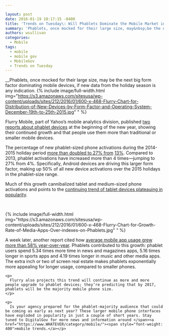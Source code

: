 ```yaml
---

layout: post
date: 2016-01-19 10:17:15 -0400
title: 'Trends on Tuesday\: Will Phablets Dominate the Mobile Market in 2017?'
summary: 'Phablets, once mocked for their large size, may&nbsp;be the next big form factor dominating mobile devices, if new data from the holiday season is any indication. Flurry Mobile, part of Yahoo&amp;#8217;s mobile analytics division, published two reports about phablet devices at the beginning of the new year, showing their continued growth and that people use'
authors: wsullivan
categories:
  - Mobile
tags:
  - mobile
  - mobile gov
  - MobileGov
  - Trends on Tuesday
---
```


__Phablets, once mocked for their large size, may be the next big form factor dominating mobile devices, if new data from the holiday season is any indication. 
{% include image/full-width.html img="https://s3.amazonaws.com/sitesusa/wp-content/uploads/sites/212/2016/01/600-x-468-Flurry-Chart-for-Distribution-of-New-Devices-by-Form-Factor-and-Operating-System-December-19th-to-25th-2015.jpg" 
" %} 

Flurry Mobile, part of Yahoo&#8217;s mobile analytics division, published [two reports about phablet devices](https://developer.yahoo.com/) at the beginning of the new year, showing their continued growth and that people use them more than traditional or smaller mobile devices.

The percentage of new phablet-sized phone activations during the 2014-2015 holiday period [more than doubled to 27% from](http://flurrymobile.tumblr.com/post/136133865650/pha-la-la-a-real-phabulous-holiday) </span><span style="font-weight: 400"><a href="http://flurrymobile.tumblr.com/post/136133865650/pha-la-la-a-real-phabulous-holiday">13%</a>. Compared to 2013, phablet activations have increased more than 4 times—jumping to 27% from 4%. Specifically, Android devices are driving this larger form factor, making up 50% of all new device activations over the 2015 holidays in the phablet-size range.</p> 

<p>
  Much of this growth cannibalized tablet and medium-sized phone activations and points to the </span><a href="http://qz.com/560538/if-you-dont-have-a-tablet-by-now-you-probably-never-will/"><span style="font-weight: 400">continuing trend of tablet devices plateauing in popularity</span></a><span style="font-weight: 400">. </p> 
  
  <p>
    &nbsp;
  </p> 
{% include image/full-width.html img="https://s3.amazonaws.com/sitesusa/wp-content/uploads/sites/212/2016/01/600-x-468-Flurry-Chart-for-Growth-Rate-of-Media-Apps-Over-indexes-on-Phablets.jpg" 
" %} 
  
  <p>
    A week later, another report </span><span style="font-weight: 400">cited how <a href="http://flurrymobile.tumblr.com/post/136677391508/stateofmobile2015">average mobile app usage grew more than 58% year-over-year</a>. Phablets contributed to this growth: phablet users spend 5.34 times more time in news and magazines apps, 5.16 times longer in sports apps and 4.19 times longer in music and other media apps. The extra inch or two of screen real estate makes phablets exponentially more appealing for longer usage, compared to smaller phones.</p> 
    
    <p>
      Flurry also projects this trend will continue as more and more people upgrade to phablet devices; they’re predicting that by 2017, phablets will be the majority mobile phone size.
    </p>
    
    <p>
      Is your agency prepared for the phablet-majority audience that could be coming as early as next year? These larger mobile phone interfaces have exploded in popularity in just a couple of short years. Stay tuned to DigitalGov for more news and information around </span><a href="https://www.WHATEVER/category/mobile/"><span style="font-weight: 400">mobile trends.</a></p>